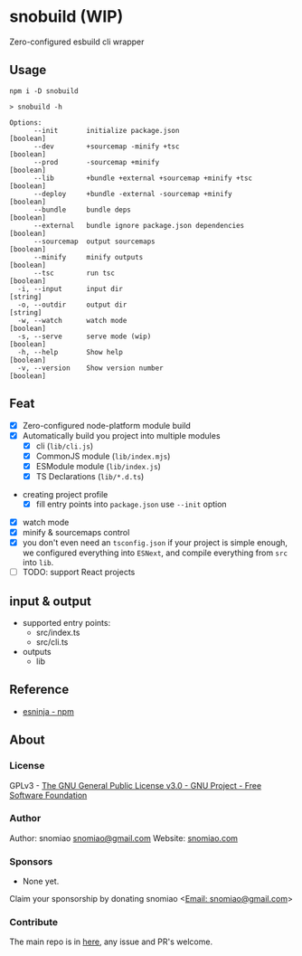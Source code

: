 # snobuild (WIP)

Zero-configured esbuild cli wrapper

## Usage

```shell
npm i -D snobuild

> snobuild -h

Options:
      --init       initialize package.json                             [boolean]      
      --dev        +sourcemap -minify +tsc                             [boolean]      
      --prod       -sourcemap +minify                                  [boolean]      
      --lib        +bundle +external +sourcemap +minify +tsc           [boolean]      
      --deploy     +bundle -external -sourcemap +minify                [boolean]      
      --bundle     bundle deps                                         [boolean]      
      --external   bundle ignore package.json dependencies             [boolean]      
      --sourcemap  output sourcemaps                                   [boolean]      
      --minify     minify outputs                                      [boolean]      
      --tsc        run tsc                                             [boolean]      
  -i, --input      input dir                                            [string]      
  -o, --outdir     output dir                                           [string]      
  -w, --watch      watch mode                                          [boolean]      
  -s, --serve      serve mode (wip)                                    [boolean]      
  -h, --help       Show help                                           [boolean]      
  -v, --version    Show version number                                 [boolean] 
```

## Feat

- [x] Zero-configured node-platform module build
- [x] Automatically build you project into multiple modules
  - [x] cli (`lib/cli.js`)
  - [x] CommonJS module (`lib/index.mjs`)
  - [x] ESModule module (`lib/index.js`)
  - [x] TS Declarations (`lib/*.d.ts`)
- creating project profile
  - [x] fill entry points into `package.json` use `--init` option
- [x] watch mode
- [x] minify & sourcemaps control
- [x] you don't even need an `tsconfig.json` if your project is simple enough, we configured everything into `ESNext`, and compile everything from `src` into `lib`.
- [ ] TODO: support React projects

## input & output

- supported entry points:
  - src/index.ts
  - src/cli.ts
- outputs
  - lib

## Reference

- [esninja - npm](https://www.npmjs.com/package/esninja)

## About

### License

GPLv3 - [The GNU General Public License v3.0 - GNU Project - Free Software Foundation](https://www.gnu.org/licenses/gpl-3.0.en.html)

### Author

Author: snomiao <snomiao@gmail.com>
Website: [snomiao.com](https://snomiao.com)

### Sponsors

- None yet.

Claim your sponsorship by donating snomiao <[Email: snomiao@gmail.com](mailto:snomiao@gmail.com)>

### Contribute

The main repo is in [here](https://github.com/snomiao/js#readme), any issue and PR's welcome.
